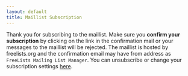 ```yaml
---
layout: default
title: Maillist Subscription
---
```


Thank you for subscribing to the maillist. Make sure you **confirm your subscription** by clicking on the link in the confirmation mail or your messages to the maillist will be rejected.
The maillist is hosted by freelists.org and the confirmation email may have from address as `FreeLists Mailing List Manager`.
You can unsubscribe or change your subscription settings [here](http://www.freelists.org/cgi-bin/lsg2.cgi/l=zerobrane).
